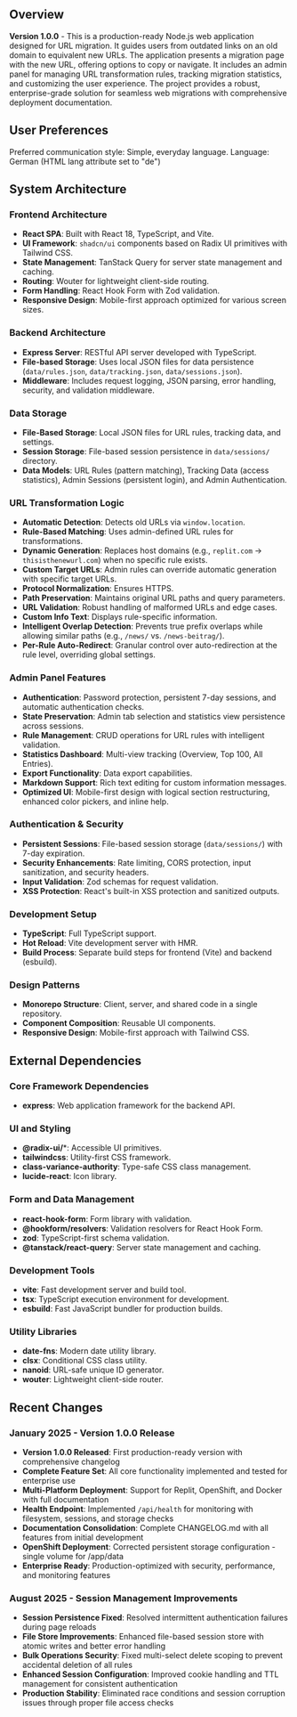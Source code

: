## Overview

**Version 1.0.0** - This is a production-ready Node.js web application designed for URL migration. It guides users from outdated links on an old domain to equivalent new URLs. The application presents a migration page with the new URL, offering options to copy or navigate. It includes an admin panel for managing URL transformation rules, tracking migration statistics, and customizing the user experience. The project provides a robust, enterprise-grade solution for seamless web migrations with comprehensive deployment documentation.

## User Preferences

Preferred communication style: Simple, everyday language.
Language: German (HTML lang attribute set to "de")

## System Architecture

### Frontend Architecture
- **React SPA**: Built with React 18, TypeScript, and Vite.
- **UI Framework**: `shadcn/ui` components based on Radix UI primitives with Tailwind CSS.
- **State Management**: TanStack Query for server state management and caching.
- **Routing**: Wouter for lightweight client-side routing.
- **Form Handling**: React Hook Form with Zod validation.
- **Responsive Design**: Mobile-first approach optimized for various screen sizes.

### Backend Architecture
- **Express Server**: RESTful API server developed with TypeScript.
- **File-based Storage**: Uses local JSON files for data persistence (`data/rules.json`, `data/tracking.json`, `data/sessions.json`).
- **Middleware**: Includes request logging, JSON parsing, error handling, security, and validation middleware.

### Data Storage
- **File-Based Storage**: Local JSON files for URL rules, tracking data, and settings.
- **Session Storage**: File-based session persistence in `data/sessions/` directory.
- **Data Models**: URL Rules (pattern matching), Tracking Data (access statistics), Admin Sessions (persistent login), and Admin Authentication.

### URL Transformation Logic
- **Automatic Detection**: Detects old URLs via `window.location`.
- **Rule-Based Matching**: Uses admin-defined URL rules for transformations.
- **Dynamic Generation**: Replaces host domains (e.g., `replit.com` → `thisisthenewurl.com`) when no specific rule exists.
- **Custom Target URLs**: Admin rules can override automatic generation with specific target URLs.
- **Protocol Normalization**: Ensures HTTPS.
- **Path Preservation**: Maintains original URL paths and query parameters.
- **URL Validation**: Robust handling of malformed URLs and edge cases.
- **Custom Info Text**: Displays rule-specific information.
- **Intelligent Overlap Detection**: Prevents true prefix overlaps while allowing similar paths (e.g., `/news/` vs. `/news-beitrag/`).
- **Per-Rule Auto-Redirect**: Granular control over auto-redirection at the rule level, overriding global settings.

### Admin Panel Features
- **Authentication**: Password protection, persistent 7-day sessions, and automatic authentication checks.
- **State Preservation**: Admin tab selection and statistics view persistence across sessions.
- **Rule Management**: CRUD operations for URL rules with intelligent validation.
- **Statistics Dashboard**: Multi-view tracking (Overview, Top 100, All Entries).
- **Export Functionality**: Data export capabilities.
- **Markdown Support**: Rich text editing for custom information messages.
- **Optimized UI**: Mobile-first design with logical section restructuring, enhanced color pickers, and inline help.

### Authentication & Security
- **Persistent Sessions**: File-based session storage (`data/sessions/`) with 7-day expiration.
- **Security Enhancements**: Rate limiting, CORS protection, input sanitization, and security headers.
- **Input Validation**: Zod schemas for request validation.
- **XSS Protection**: React's built-in XSS protection and sanitized outputs.

### Development Setup
- **TypeScript**: Full TypeScript support.
- **Hot Reload**: Vite development server with HMR.
- **Build Process**: Separate build steps for frontend (Vite) and backend (esbuild).

### Design Patterns
- **Monorepo Structure**: Client, server, and shared code in a single repository.
- **Component Composition**: Reusable UI components.
- **Responsive Design**: Mobile-first approach with Tailwind CSS.

## External Dependencies

### Core Framework Dependencies
- **express**: Web application framework for the backend API.

### UI and Styling
- **@radix-ui/***: Accessible UI primitives.
- **tailwindcss**: Utility-first CSS framework.
- **class-variance-authority**: Type-safe CSS class management.
- **lucide-react**: Icon library.

### Form and Data Management
- **react-hook-form**: Form library with validation.
- **@hookform/resolvers**: Validation resolvers for React Hook Form.
- **zod**: TypeScript-first schema validation.
- **@tanstack/react-query**: Server state management and caching.

### Development Tools
- **vite**: Fast development server and build tool.
- **tsx**: TypeScript execution environment for development.
- **esbuild**: Fast JavaScript bundler for production builds.

### Utility Libraries
- **date-fns**: Modern date utility library.
- **clsx**: Conditional CSS class utility.
- **nanoid**: URL-safe unique ID generator.
- **wouter**: Lightweight client-side router.

## Recent Changes

### January 2025 - Version 1.0.0 Release
- **Version 1.0.0 Released**: First production-ready version with comprehensive changelog
- **Complete Feature Set**: All core functionality implemented and tested for enterprise use
- **Multi-Platform Deployment**: Support for Replit, OpenShift, and Docker with full documentation
- **Health Endpoint**: Implemented `/api/health` for monitoring with filesystem, sessions, and storage checks
- **Documentation Consolidation**: Complete CHANGELOG.md with all features from initial development
- **OpenShift Deployment**: Corrected persistent storage configuration - single volume for /app/data
- **Enterprise Ready**: Production-optimized with security, performance, and monitoring features

### August 2025 - Session Management Improvements
- **Session Persistence Fixed**: Resolved intermittent authentication failures during page reloads
- **File Store Improvements**: Enhanced file-based session store with atomic writes and better error handling
- **Bulk Operations Security**: Fixed multi-select delete scoping to prevent accidental deletion of all rules
- **Enhanced Session Configuration**: Improved cookie handling and TTL management for consistent authentication
- **Production Stability**: Eliminated race conditions and session corruption issues through proper file access checks